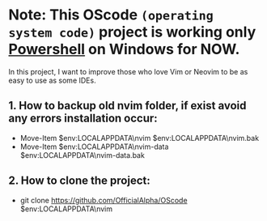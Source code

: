 # Note: This OScode `(operating system code)` project is working only [Powershell](https://apps.microsoft.com/store/detail/powershell/9MZ1SNWT0N5D?hl=en-us&gl=us "Powershell") on Windows for NOW.
In this project, I want to improve those who love Vim or Neovim to be as easy to use as some IDEs.

## 1. How to backup old nvim folder, if exist avoid any errors installation occur:
- Move-Item $env:LOCALAPPDATA\nvim $env:LOCALAPPDATA\nvim.bak
- Move-Item $env:LOCALAPPDATA\nvim-data $env:LOCALAPPDATA\nvim-data.bak

## 2. How to clone the project:
- git clone https://github.com/OfficialAlpha/OScode $env:LOCALAPPDATA\nvim
